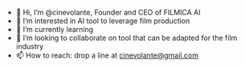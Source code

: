 - 👋 Hi, I’m @cinevolante, Founder and CEO of FILMICA AI
- 👀 I’m interested in AI tool to leverage film production
- 🌱 I’m currently learning 
- 💞️ I’m looking to collaborate on tool that can be adapted for the film industry
- 📫 How to reach: drop a line at cinevolante@gmail.com
  
<!---
cinevolante/cinevolante is a ✨ special ✨ repository because its `README.md` (this file) appears on your GitHub profile.
You can click the Preview link to take a look at your changes.
--->
